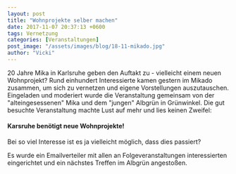 ```yaml
---
layout: post
title: "Wohnprojekte selber machen"
date: 2017-11-07 20:37:13 +0600
tags: Vernetzung
categories: [Veranstaltungen]
post_image: "/assets/images/blog/18-11-mikado.jpg"
author: "Vicki"
---
```


<p>20 Jahre Mika in Karlsruhe geben den Auftakt zu - vielleicht einem neuen Wohnprojekt? Rund einhundert Interessierte kamen gestern im Mikado zusammen, um sich zu vernetzen und eigene Vorstellungen auszutauschen. Eingeladen und moderiert wurde die Veranstaltung gemeinsam von der "alteingesessenen" Mika und dem "jungen" Albgrün in Grünwinkel. Die gut besuchte Veranstaltung machte Lust auf mehr und lies keinen Zweifel:</p>
<h4>Karsruhe benötigt neue Wohnprojekte! </h4> <p> Bei so viel Interesse ist es ja vielleicht möglich, dass dies passiert? </p>
<p> Es wurde ein Emailverteiler mit allen an Folgeveranstaltungen interessierten eingerichtet und ein nächstes Treffen im Albgrün angestoßen. </p>
